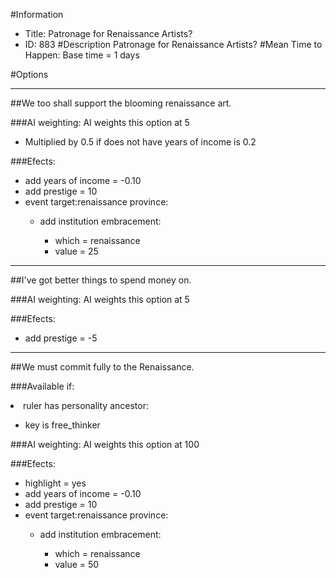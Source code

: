 #Information
 - Title: Patronage for Renaissance Artists?
 - ID: 883
#Description
Patronage for Renaissance Artists?
#Mean Time to Happen:
Base time = 1 days

#Options

___
##We too shall support the blooming renaissance art.

###AI weighting:
AI weights this option at 5
 - Multiplied by 0.5 if does not have years of income is 0.2


###Efects:<ul><li>add years of income = -0.10</li><li>add prestige = 10</li><li>event target:renaissance province:</li><ul><li>add institution embracement:</li><ul><li>which = renaissance</li><li>value = 25</li></ul></ul></ul>

___
##I've got better things to spend money on.

###AI weighting:
AI weights this option at 5


###Efects:<ul><li>add prestige = -5</li></ul>

___
##We must commit fully to the Renaissance.

###Available if:
<li>ruler has personality ancestor:</li><ul><li>key is free_thinker</li></ul>

###AI weighting:
AI weights this option at 100


###Efects:<ul><li>highlight = yes</li><li>add years of income = -0.10</li><li>add prestige = 10</li><li>event target:renaissance province:</li><ul><li>add institution embracement:</li><ul><li>which = renaissance</li><li>value = 50</li></ul></ul></ul>
